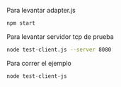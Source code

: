 Para levantar adapter.js
``` bash
npm start
```

Para levantar servidor tcp de prueba
``` bash
node test-client.js --server 8080
```

Para correr el ejemplo
``` bash
node test-client-js
```
